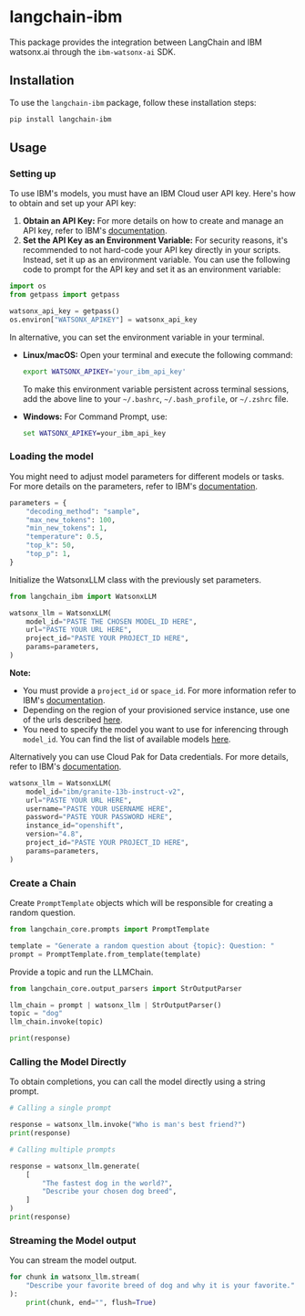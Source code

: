 # langchain-ibm

This package provides the integration between LangChain and IBM watsonx.ai through the `ibm-watsonx-ai` SDK.

## Installation

To use the `langchain-ibm` package, follow these installation steps:

```bash
pip install langchain-ibm
```

## Usage

### Setting up

To use IBM's models, you must have an IBM Cloud user API key. Here's how to obtain and set up your API key:

1. **Obtain an API Key:** For more details on how to create and manage an API key, refer to IBM's [documentation](https://cloud.ibm.com/docs/account?topic=account-userapikey&interface=ui).
2. **Set the API Key as an Environment Variable:** For security reasons, it's recommended to not hard-code your API key directly in your scripts. Instead, set it up as an environment variable. You can use the following code to prompt for the API key and set it as an environment variable:

```python
import os
from getpass import getpass

watsonx_api_key = getpass()
os.environ["WATSONX_APIKEY"] = watsonx_api_key
```

In alternative, you can set the environment variable in your terminal.

- **Linux/macOS:** Open your terminal and execute the following command:

  ```bash
  export WATSONX_APIKEY='your_ibm_api_key'
  ```

  To make this environment variable persistent across terminal sessions, add the above line to your `~/.bashrc`, `~/.bash_profile`, or `~/.zshrc` file.

- **Windows:** For Command Prompt, use:
  ```cmd
  set WATSONX_APIKEY=your_ibm_api_key
  ```

### Loading the model

You might need to adjust model parameters for different models or tasks. For more details on the parameters, refer to IBM's [documentation](https://ibm.github.io/watsonx-ai-python-sdk/fm_model.html#metanames.GenTextParamsMetaNames).

```python
parameters = {
    "decoding_method": "sample",
    "max_new_tokens": 100,
    "min_new_tokens": 1,
    "temperature": 0.5,
    "top_k": 50,
    "top_p": 1,
}
```

Initialize the WatsonxLLM class with the previously set parameters.

```python
from langchain_ibm import WatsonxLLM

watsonx_llm = WatsonxLLM(
    model_id="PASTE THE CHOSEN MODEL_ID HERE",
    url="PASTE YOUR URL HERE",
    project_id="PASTE YOUR PROJECT_ID HERE",
    params=parameters,
)
```

**Note:**

- You must provide a `project_id` or `space_id`. For more information refer to IBM's [documentation](https://www.ibm.com/docs/en/watsonx-as-a-service?topic=projects).
- Depending on the region of your provisioned service instance, use one of the urls described [here](https://ibm.github.io/watsonx-ai-python-sdk/setup_cloud.html#authentication).
- You need to specify the model you want to use for inferencing through `model_id`. You can find the list of available models [here](https://ibm.github.io/watsonx-ai-python-sdk/fm_model.html#ibm_watsonx_ai.foundation_models.utils.enums.ModelTypes).

Alternatively you can use Cloud Pak for Data credentials. For more details, refer to IBM's [documentation](https://ibm.github.io/watsonx-ai-python-sdk/setup_cpd.html).

```python
watsonx_llm = WatsonxLLM(
    model_id="ibm/granite-13b-instruct-v2",
    url="PASTE YOUR URL HERE",
    username="PASTE YOUR USERNAME HERE",
    password="PASTE YOUR PASSWORD HERE",
    instance_id="openshift",
    version="4.8",
    project_id="PASTE YOUR PROJECT_ID HERE",
    params=parameters,
)
```

### Create a Chain

Create `PromptTemplate` objects which will be responsible for creating a random question.

```python
from langchain_core.prompts import PromptTemplate

template = "Generate a random question about {topic}: Question: "
prompt = PromptTemplate.from_template(template)
```

Provide a topic and run the LLMChain.

```python
from langchain_core.output_parsers import StrOutputParser

llm_chain = prompt | watsonx_llm | StrOutputParser()
topic = "dog"
llm_chain.invoke(topic)

print(response)
```

### Calling the Model Directly

To obtain completions, you can call the model directly using a string prompt.

```python
# Calling a single prompt

response = watsonx_llm.invoke("Who is man's best friend?")
print(response)
```

```python
# Calling multiple prompts

response = watsonx_llm.generate(
    [
        "The fastest dog in the world?",
        "Describe your chosen dog breed",
    ]
)
print(response)
```

### Streaming the Model output

You can stream the model output.

```python
for chunk in watsonx_llm.stream(
    "Describe your favorite breed of dog and why it is your favorite."
):
    print(chunk, end="", flush=True)
```
